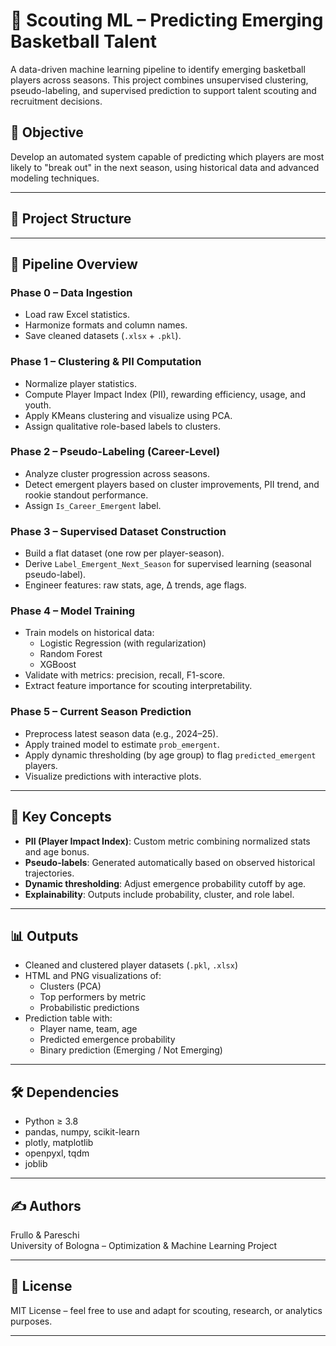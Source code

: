 # 🏀 Scouting ML – Predicting Emerging Basketball Talent

A data-driven machine learning pipeline to identify emerging basketball players across seasons. This project combines unsupervised clustering, pseudo-labeling, and supervised prediction to support talent scouting and recruitment decisions.

## 🎯 Objective

Develop an automated system capable of predicting which players are most likely to "break out" in the next season, using historical data and advanced modeling techniques.

---

## 📁 Project Structure


---

## 🔁 Pipeline Overview

### Phase 0 – Data Ingestion
- Load raw Excel statistics.
- Harmonize formats and column names.
- Save cleaned datasets (`.xlsx` + `.pkl`).

### Phase 1 – Clustering & PII Computation
- Normalize player statistics.
- Compute Player Impact Index (PII), rewarding efficiency, usage, and youth.
- Apply KMeans clustering and visualize using PCA.
- Assign qualitative role-based labels to clusters.

### Phase 2 – Pseudo-Labeling (Career-Level)
- Analyze cluster progression across seasons.
- Detect emergent players based on cluster improvements, PII trend, and rookie standout performance.
- Assign `Is_Career_Emergent` label.

### Phase 3 – Supervised Dataset Construction
- Build a flat dataset (one row per player-season).
- Derive `Label_Emergent_Next_Season` for supervised learning (seasonal pseudo-label).
- Engineer features: raw stats, age, Δ trends, age flags.

### Phase 4 – Model Training
- Train models on historical data:
  - Logistic Regression (with regularization)
  - Random Forest
  - XGBoost
- Validate with metrics: precision, recall, F1-score.
- Extract feature importance for scouting interpretability.

### Phase 5 – Current Season Prediction
- Preprocess latest season data (e.g., 2024–25).
- Apply trained model to estimate `prob_emergent`.
- Apply dynamic thresholding (by age group) to flag `predicted_emergent` players.
- Visualize predictions with interactive plots.

---

## 🧠 Key Concepts

- **PII (Player Impact Index)**: Custom metric combining normalized stats and age bonus.
- **Pseudo-labels**: Generated automatically based on observed historical trajectories.
- **Dynamic thresholding**: Adjust emergence probability cutoff by age.
- **Explainability**: Outputs include probability, cluster, and role label.

---

## 📊 Outputs

- Cleaned and clustered player datasets (`.pkl`, `.xlsx`)
- HTML and PNG visualizations of:
  - Clusters (PCA)
  - Top performers by metric
  - Probabilistic predictions
- Prediction table with:
  - Player name, team, age
  - Predicted emergence probability
  - Binary prediction (Emerging / Not Emerging)

---

## 🛠 Dependencies

- Python ≥ 3.8
- pandas, numpy, scikit-learn
- plotly, matplotlib
- openpyxl, tqdm
- joblib

---

## ✍ Authors

Frullo & Pareschi  
University of Bologna – Optimization & Machine Learning Project

---

## 📌 License

MIT License – feel free to use and adapt for scouting, research, or analytics purposes.

---

